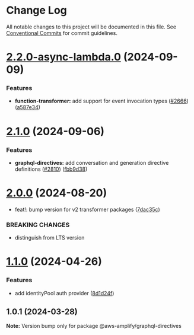 # Change Log

All notable changes to this project will be documented in this file.
See [Conventional Commits](https://conventionalcommits.org) for commit guidelines.

# [2.2.0-async-lambda.0](https://github.com/aws-amplify/amplify-category-api/compare/@aws-amplify/graphql-directives@2.1.0...@aws-amplify/graphql-directives@2.2.0-async-lambda.0) (2024-09-09)

### Features

- **function-transformer:** add support for event invocation types ([#2666](https://github.com/aws-amplify/amplify-category-api/issues/2666)) ([a587e34](https://github.com/aws-amplify/amplify-category-api/commit/a587e34697d6b658b5ad4e0a1f7a181024be594c))

# [2.1.0](https://github.com/aws-amplify/amplify-category-api/compare/@aws-amplify/graphql-directives@2.0.0...@aws-amplify/graphql-directives@2.1.0) (2024-09-06)

### Features

- **graphql-directives:** add conversation and generation directive definitions ([#2810](https://github.com/aws-amplify/amplify-category-api/issues/2810)) ([fbb9d38](https://github.com/aws-amplify/amplify-category-api/commit/fbb9d380d41a2fae5af1628b0eba00907871f014))

# [2.0.0](https://github.com/aws-amplify/amplify-category-api/compare/@aws-amplify/graphql-directives@1.1.0...@aws-amplify/graphql-directives@2.0.0) (2024-08-20)

- feat!: bump version for v2 transformer packages ([7dac35c](https://github.com/aws-amplify/amplify-category-api/commit/7dac35cceb971b256b5688b0745ef82afc78b641))

### BREAKING CHANGES

- distinguish from LTS version

# [1.1.0](https://github.com/aws-amplify/amplify-category-api/compare/@aws-amplify/graphql-directives@1.0.1...@aws-amplify/graphql-directives@1.1.0) (2024-04-26)

### Features

- add identityPool auth provider ([8d1d24f](https://github.com/aws-amplify/amplify-category-api/commit/8d1d24f921e5ea634cde12822ee7ce48059bc78b))

## 1.0.1 (2024-03-28)

**Note:** Version bump only for package @aws-amplify/graphql-directives

